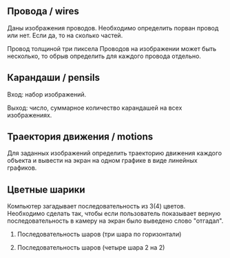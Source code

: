 ## Провода / wires

Даны изображения проводов. Необходимо определить порван провод или нет. Если да, то на сколько частей.

Провод толщиной три пиксела
Проводов на изображении может быть несколько, то обрыв определить для каждого провода отдельно.


## Карандаши / pensils

Вход: набор изображений.

Выход: число, суммарное количество карандашей на всех изображениях.


## Траектория движения / motions

Для заданных изображений определить траекторию движения каждого объекта и вывести на экран на одном графике в виде линейных графиков.


## Цветные шарики

Компьютер загадывает последовательность из 3(4) цветов. Необходимо сделать так, чтобы если пользователь показывает верную последовательность в камеру на экран было выведено слово "отгадал".

1. Последовательность шаров (три шара по горизонтали)

2. Последовательность шаров (четыре шара 2 на 2)
